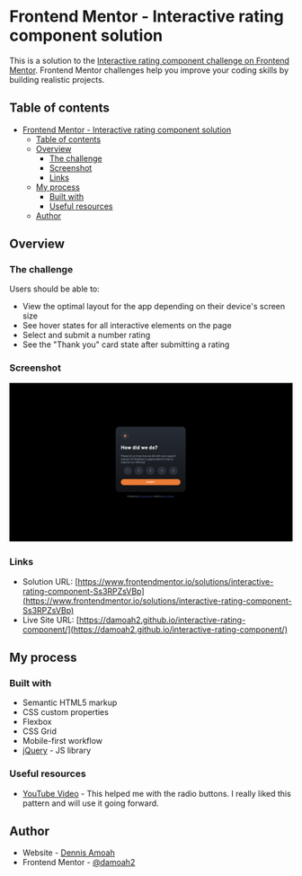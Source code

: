 # Frontend Mentor - Interactive rating component solution

This is a solution to the [Interactive rating component challenge on Frontend Mentor](https://www.frontendmentor.io/challenges/interactive-rating-component-koxpeBUmI). Frontend Mentor challenges help you improve your coding skills by building realistic projects.

## Table of contents

- [Frontend Mentor - Interactive rating component solution](#frontend-mentor---interactive-rating-component-solution)
  - [Table of contents](#table-of-contents)
  - [Overview](#overview)
    - [The challenge](#the-challenge)
    - [Screenshot](#screenshot)
    - [Links](#links)
  - [My process](#my-process)
    - [Built with](#built-with)
    - [Useful resources](#useful-resources)
  - [Author](#author)


## Overview

### The challenge

Users should be able to:

- View the optimal layout for the app depending on their device's screen size
- See hover states for all interactive elements on the page
- Select and submit a number rating
- See the "Thank you" card state after submitting a rating

### Screenshot

![](./Screenshot.png)

### Links

- Solution URL: [https://www.frontendmentor.io/solutions/interactive-rating-component-Ss3RPZsVBp](https://www.frontendmentor.io/solutions/interactive-rating-component-Ss3RPZsVBp)
- Live Site URL: [https://damoah2.github.io/interactive-rating-component/](https://damoah2.github.io/interactive-rating-component/)

## My process

### Built with

- Semantic HTML5 markup
- CSS custom properties
- Flexbox
- CSS Grid
- Mobile-first workflow
- [jQuery](https://jquery.com/) - JS library


### Useful resources

- [YouTube Video]([https://www.example.com](https://www.youtube.com/watch?v=Z4qdA0HvwNc)) - This helped me with the radio buttons. I really liked this pattern and will use it going forward.

## Author

- Website - [Dennis Amoah](https://github.com/damoah2)
- Frontend Mentor - [@damoah2](https://www.frontendmentor.io/profile/damoah2)
